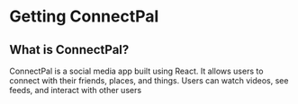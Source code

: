 # Getting ConnectPal

## What is ConnectPal?

ConnectPal is a social media app built using React. It allows users to connect with their friends, places, and things. Users can watch videos, see feeds, and interact with other users
